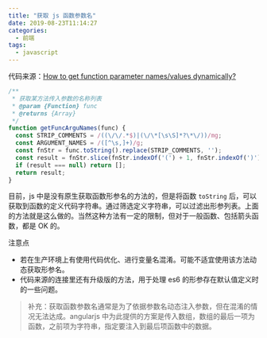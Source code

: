 ```yaml
---
title: "获取 js 函数参数名"
date: 2019-08-23T11:14:27
categories:
  - 前端
tags:
  - javascript
---
```


代码来源：[How to get function parameter names/values dynamically?](https://stackoverflow.com/questions/1007981/how-to-get-function-parameter-names-values-dynamically)

```js
/**
 * 获取某方法传入参数的名称列表
 * @param {Function} func 
 * @returns {Array}
 */
function getFuncArguNames(func) {
  const STRIP_COMMENTS = /((\/\/.*$)|(\/\*[\s\S]*?\*\/))/mg;
  const ARGUMENT_NAMES = /([^\s,]+)/g;
  const fnStr = func.toString().replace(STRIP_COMMENTS, '');
  const result = fnStr.slice(fnStr.indexOf('(') + 1, fnStr.indexOf(')')).match(ARGUMENT_NAMES);
  if (result === null) return [];
  return result;
}
```

目前，js 中是没有原生获取函数形参名的方法的，但是将函数 `toString` 后，可以获取到函数的定义代码字符串。通过筛选定义字符串，可以过滤出形参列表。上面的方法就是这么做的。当然这种方法有一定的限制，但对于一般函数、包括箭头函数，都是 OK 的。

注意点
- 若在生产环境上有使用代码优化、进行变量名混淆。可能不适宜使用该方法动态获取形参名。
- 代码来源的连接里还有升级版的方法，用于处理 es6 的形参存在默认值定义时的一些问题。

> 补充：获取函数参数名通常是为了依据参数名动态注入参数，但在混淆的情况无法达成。angularjs 中为此提供的方案是传入数组，数组的最后一项为函数，之前项为字符串，指定要注入到最后项函数中的数据。